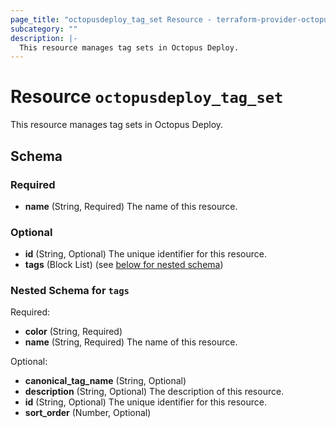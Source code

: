 ```yaml
---
page_title: "octopusdeploy_tag_set Resource - terraform-provider-octopusdeploy"
subcategory: ""
description: |-
  This resource manages tag sets in Octopus Deploy.
---
```


# Resource `octopusdeploy_tag_set`

This resource manages tag sets in Octopus Deploy.



## Schema

### Required

- **name** (String, Required) The name of this resource.

### Optional

- **id** (String, Optional) The unique identifier for this resource.
- **tags** (Block List) (see [below for nested schema](#nestedblock--tags))

<a id="nestedblock--tags"></a>
### Nested Schema for `tags`

Required:

- **color** (String, Required)
- **name** (String, Required) The name of this resource.

Optional:

- **canonical_tag_name** (String, Optional)
- **description** (String, Optional) The description of this resource.
- **id** (String, Optional) The unique identifier for this resource.
- **sort_order** (Number, Optional)


